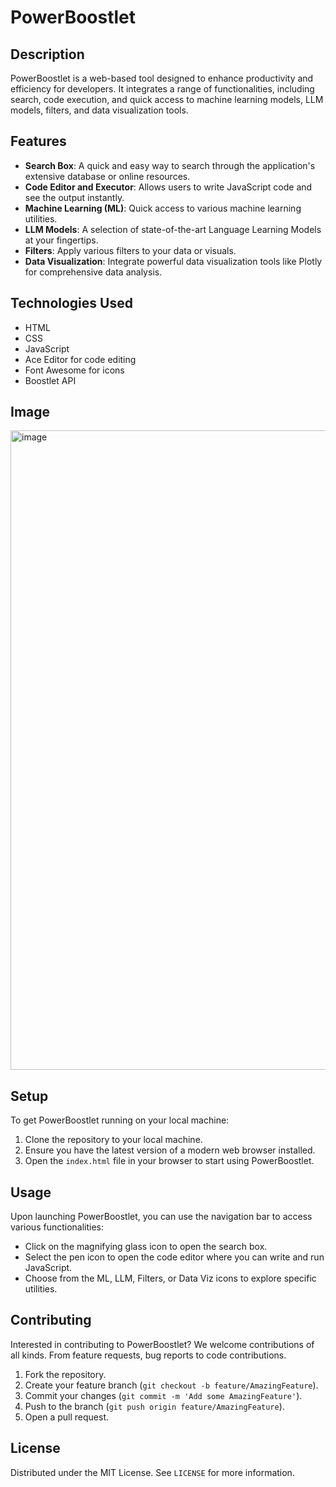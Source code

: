 # PowerBoostlet

## Description

PowerBoostlet is a web-based tool designed to enhance productivity and efficiency for developers. It integrates a range of functionalities, including search, code execution, and quick access to machine learning models, LLM models, filters, and data visualization tools.

## Features

- **Search Box**: A quick and easy way to search through the application's extensive database or online resources.
- **Code Editor and Executor**: Allows users to write JavaScript code and see the output instantly.
- **Machine Learning (ML)**: Quick access to various machine learning utilities.
- **LLM Models**: A selection of state-of-the-art Language Learning Models at your fingertips.
- **Filters**: Apply various filters to your data or visuals.
- **Data Visualization**: Integrate powerful data visualization tools like Plotly for comprehensive data analysis.

## Technologies Used

- HTML
- CSS
- JavaScript
- Ace Editor for code editing
- Font Awesome for icons
- Boostlet API

## Image

<img width="1023" alt="image" src="https://github.com/neha-rapolu001/PowerBoostlet/assets/149213367/7005089e-487c-4de8-934f-4addb3099522">


## Setup

To get PowerBoostlet running on your local machine:

1. Clone the repository to your local machine.
2. Ensure you have the latest version of a modern web browser installed.
3. Open the `index.html` file in your browser to start using PowerBoostlet.

## Usage

Upon launching PowerBoostlet, you can use the navigation bar to access various functionalities:

- Click on the magnifying glass icon to open the search box.
- Select the pen icon to open the code editor where you can write and run JavaScript.
- Choose from the ML, LLM, Filters, or Data Viz icons to explore specific utilities.

## Contributing

Interested in contributing to PowerBoostlet? We welcome contributions of all kinds. From feature requests, bug reports to code contributions.

1. Fork the repository.
2. Create your feature branch (`git checkout -b feature/AmazingFeature`).
3. Commit your changes (`git commit -m 'Add some AmazingFeature'`).
4. Push to the branch (`git push origin feature/AmazingFeature`).
5. Open a pull request.

## License

Distributed under the MIT License. See `LICENSE` for more information.


